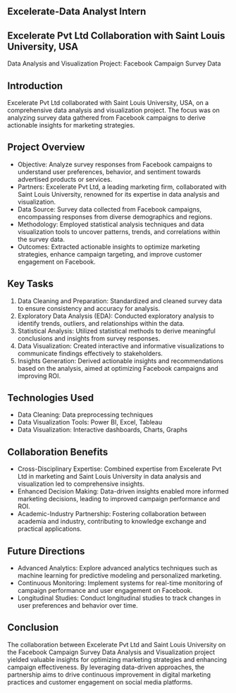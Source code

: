 ## Excelerate-Data Analyst Intern
## Excelerate Pvt Ltd Collaboration with Saint Louis University, USA

Data Analysis and Visualization Project: Facebook Campaign Survey Data

## Introduction
Excelerate Pvt Ltd collaborated with Saint Louis University, USA, on a comprehensive data analysis and visualization project. The focus was on analyzing survey data gathered from Facebook campaigns to derive actionable insights for marketing strategies.

## Project Overview
- Objective: Analyze survey responses from Facebook campaigns to understand user preferences, behavior, and sentiment towards advertised products or services.
- Partners: Excelerate Pvt Ltd, a leading marketing firm, collaborated with Saint Louis University, renowned for its expertise in data analysis and visualization.
- Data Source: Survey data collected from Facebook campaigns, encompassing responses from diverse demographics and regions.
- Methodology: Employed statistical analysis techniques and data visualization tools to uncover patterns, trends, and correlations within the survey data.
- Outcomes: Extracted actionable insights to optimize marketing strategies, enhance campaign targeting, and improve customer engagement on Facebook.

## Key Tasks
1. Data Cleaning and Preparation: Standardized and cleaned survey data to ensure consistency and accuracy for analysis.
2. Exploratory Data Analysis (EDA): Conducted exploratory analysis to identify trends, outliers, and relationships within the data.
3. Statistical Analysis: Utilized statistical methods to derive meaningful conclusions and insights from survey responses.
4. Data Visualization: Created interactive and informative visualizations to communicate findings effectively to stakeholders.
5. Insights Generation: Derived actionable insights and recommendations based on the analysis, aimed at optimizing Facebook campaigns and improving ROI.

## Technologies Used
- Data Cleaning: Data preprocessing techniques
- Data Visualization Tools: Power BI, Excel, Tableau
- Data Visualization: Interactive dashboards, Charts, Graphs

## Collaboration Benefits
- Cross-Disciplinary Expertise: Combined expertise from Excelerate Pvt Ltd in marketing and Saint Louis University in data analysis and visualization led to comprehensive insights.
- Enhanced Decision Making: Data-driven insights enabled more informed marketing decisions, leading to improved campaign performance and ROI.
- Academic-Industry Partnership: Fostering collaboration between academia and industry, contributing to knowledge exchange and practical applications.

## Future Directions
- Advanced Analytics: Explore advanced analytics techniques such as machine learning for predictive modeling and personalized marketing.
- Continuous Monitoring: Implement systems for real-time monitoring of campaign performance and user engagement on Facebook.
- Longitudinal Studies: Conduct longitudinal studies to track changes in user preferences and behavior over time.

## Conclusion
The collaboration between Excelerate Pvt Ltd and Saint Louis University on the Facebook Campaign Survey Data Analysis and Visualization project yielded valuable insights for optimizing marketing strategies and enhancing campaign effectiveness. By leveraging data-driven approaches, the partnership aims to drive continuous improvement in digital marketing practices and customer engagement on social media platforms.
